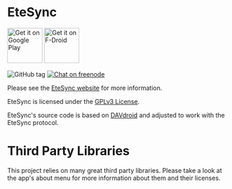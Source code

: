 EteSync
=======

[<img src="https://play.google.com/intl/en_us/badges/images/generic/en_badge_web_generic.png"
      alt="Get it on Google Play" 
      height="80" />](https://play.google.com/store/apps/details?id=com.etesync.syncadapter)
[<img src="https://f-droid.org/badge/get-it-on.png"
      alt="Get it on F-Droid"
      height="80" />](https://f-droid.org/app/com.etesync.syncadapter)

![GitHub tag](https://img.shields.io/github/tag/etesync/android.svg)
[![Chat on freenode](https://img.shields.io/badge/irc.freenode.net-%23EteSync-blue.svg)](https://webchat.freenode.net/?channels=#etesync)

Please see the [EteSync website](https://www.etesync.com) for more information.

EteSync is licensed under the [GPLv3 License](LICENSE).

EteSync's source code is based on [DAVdroid](https://davdroid.bitfire.at) and adjusted to work
with the EteSync protocol.

Third Party Libraries
=====================

This project relies on many great third party libraries. Please take a look at the
app's about menu for more information about them and their licenses.
